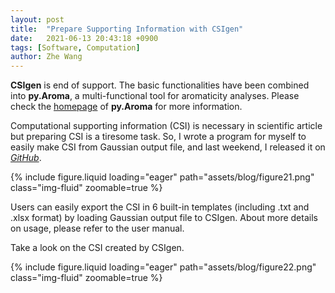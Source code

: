 ```yaml
---
layout: post
title:  "Prepare Supporting Information with CSIgen"
date:   2021-06-13 20:43:18 +0900
tags: [Software, Computation]
author: Zhe Wang
---
```


**CSIgen** is end of support. The basic functionalities have been combined into **py.Aroma**, a multi-functional tool for aromaticity analyses. Please check the [homepage](https://wongzit.github.io/program/pyaroma/) of **py.Aroma** for more information.

Computational supporting information (CSI) is necessary in scientific article but preparing CSI is a tiresome task. So, I wrote a program for myself to easily make CSI from Gaussian output file, and last weekend, I released it on [*GitHub*](https://github.com/wongzit/CSIgen).

<div class="col-sm mt-3 mt-md-0">
    {% include figure.liquid loading="eager" path="assets/blog/figure21.png" class="img-fluid" zoomable=true %}
</div>

Users can easily export the CSI in 6 built-in templates (including .txt and .xlsx format) by loading Gaussian output file to CSIgen. About more details on usage, please refer to the user manual.

Take a look on the CSI created by CSIgen.

<div class="col-sm mt-3 mt-md-0">
    {% include figure.liquid loading="eager" path="assets/blog/figure22.png" class="img-fluid" zoomable=true %}
</div>